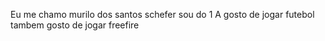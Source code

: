 Eu me chamo murilo dos santos schefer
sou do 1 A
gosto de jogar futebol 
tambem gosto de jogar freefire
